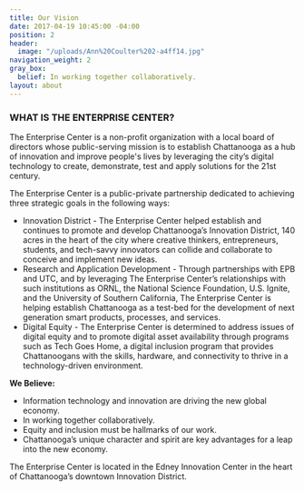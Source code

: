 ```yaml
---
title: Our Vision
date: 2017-04-19 10:45:00 -04:00
position: 2
header:
  image: "/uploads/Ann%20Coulter%202-a4ff14.jpg"
navigation_weight: 2
gray_box:
  belief: In working together collaboratively.
layout: about
---
```


### WHAT IS THE ENTERPRISE CENTER?

The Enterprise Center is a non-profit organization with a local board of directors whose public-serving mission is to establish Chattanooga as a hub of innovation and improve people's lives by leveraging the city’s digital technology to create, demonstrate, test and apply solutions for the 21st century.  

The Enterprise Center is a public-private partnership dedicated to achieving three strategic goals in the following ways: 

* Innovation District - The Enterprise Center helped establish and continues to promote and develop Chattanooga’s Innovation District, 140 acres in the heart of the city where creative thinkers, entrepreneurs, students, and tech-savvy innovators can collide and collaborate to conceive and implement new ideas. 
* Research and Application Development - Through partnerships with EPB and UTC, and by leveraging The Enterprise Center’s relationships with such institutions as ORNL, the National Science Foundation, U.S. Ignite, and the University of Southern California, The Enterprise Center is helping establish Chattanooga as a test-bed for the development of next generation smart products, processes, and services. 
* Digital Equity  - The Enterprise Center is determined to address issues of digital equity and to promote digital asset availability through programs such as Tech Goes Home, a digital inclusion program that provides Chattanoogans with the skills, hardware, and connectivity to thrive in a technology-driven environment. 

**We Believe:**
* Information technology and innovation are driving the new global economy.
* In working together collaboratively.
* Equity and inclusion must be hallmarks of our work.
* Chattanooga’s unique character and spirit are key advantages for a leap into the new economy.

The Enterprise Center is located in the Edney Innovation Center in the heart of Chattanooga’s downtown Innovation District.
